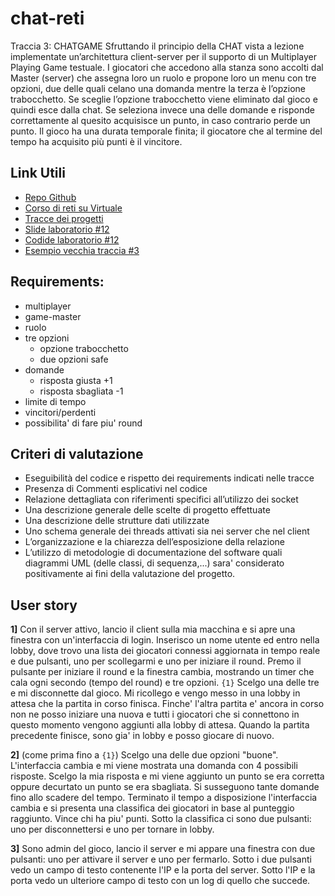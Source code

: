 # chat-reti

Traccia 3: CHATGAME
Sfruttando il principio della CHAT vista a lezione implementate
un’architettura client-server per il supporto di un Multiplayer
Playing Game testuale.
I giocatori che accedono alla stanza sono accolti dal Master
(server) che assegna loro un ruolo e propone loro un menu con
tre opzioni, due delle quali celano una domanda mentre la
terza è l’opzione trabocchetto. Se sceglie l’opzione
trabocchetto viene eliminato dal gioco e quindi esce dalla chat.
Se seleziona invece una delle domande e risponde
correttamente al quesito acquisisce un punto, in caso contrario
perde un punto.
Il gioco ha una durata temporale finita; il giocatore che al
termine del tempo ha acquisito più punti è il vincitore.

## Link Utili

- [Repo Github](https://github.com/pastacolsugo/chat-reti)
- [Corso di reti su Virtuale](https://virtuale.unibo.it/course/view.php?id=19303)
- [Tracce dei progetti](https://virtuale.unibo.it/pluginfile.php/828762/mod_resource/content/1/tracce%20Progetti%20di%20fine%20corso%202020_2021.pdf)
- [Slide laboratorio #12](https://virtuale.unibo.it/pluginfile.php/839201/mod_resource/content/1/Programmazione%20di%20Reti%20%2312.pdf)
- [Codide laboratorio #12](https://virtuale.unibo.it/mod/resource/view.php?id=582946)
- [Esempio vecchia traccia #3](https://virtuale.unibo.it/pluginfile.php/827640/mod_folder/content/0/Soluzione%20Traccia%203.zip?forcedownload=1)


## Requirements:

- multiplayer
- game-master
- ruolo
- tre opzioni
	* opzione trabocchetto
	* due opzioni safe
- domande
	* risposta giusta +1 
	* risposta sbagliata -1 
- limite di tempo
- vincitori/perdenti
- possibilita' di fare piu' round 

## Criteri di valutazione

* Eseguibilità del codice e rispetto dei requirements indicati nelle tracce
* Presenza di Commenti esplicativi nel codice
* Relazione dettagliata con riferimenti specifici all’utilizzo dei socket
* Una descrizione generale delle scelte di progetto effettuate
* Una descrizione delle strutture dati utilizzate
* Uno schema generale dei threads attivati sia nei server che nel client
* L’organizzazione e la chiarezza dell’esposizione della relazione
* L’utilizzo di metodologie di documentazione del software quali diagrammi UML (delle classi, di sequenza,...) sara' considerato positivamente ai fini della valutazione del progetto.

## User story

**1]** Con il server attivo, lancio il client sulla mia macchina e si apre una finestra con un'interfaccia di login. Inserisco un nome utente ed entro nella lobby, dove trovo una lista dei giocatori connessi aggiornata in tempo reale e due pulsanti, uno per scollegarmi e uno per iniziare il round. Premo il pulsante per iniziare il round e la finestra cambia, mostrando un timer che cala ogni secondo (tempo del round) e tre opzioni. `{1}` Scelgo una delle tre e mi disconnette dal gioco. Mi ricollego e vengo messo in una lobby in attesa che la partita in corso finisca. Finche' l'altra partita e' ancora in corso non ne posso iniziare una nuova e tutti i giocatori che si connettono in questo momento vengono aggiunti alla lobby di attesa.
Quando la partita precedente finisce, sono gia' in lobby e posso giocare di nuovo.

**2]** (come prima fino a `{1}`) Scelgo una delle due opzioni "buone". L'interfaccia cambia e mi viene mostrata una domanda con 4 possibili risposte. Scelgo la mia risposta e mi viene aggiunto un punto se era corretta oppure decurtato un punto se era sbagliata. Si susseguono tante domande fino allo scadere del tempo. 
Terminato il tempo a disposizione l'interfaccia cambia e si presenta una classifica dei giocatori in base al punteggio raggiunto. Vince chi ha piu' punti. Sotto la classifica ci sono due pulsanti: uno per disconnettersi e uno per tornare in lobby.

**3]** Sono admin del gioco, lancio il server e mi appare una finestra con due pulsanti: uno per attivare il server e uno per fermarlo. Sotto i due pulsanti vedo un campo di testo contenente l'IP e la porta del server. Sotto l'IP e la porta vedo un ulteriore campo di testo con un log di quello che succede.

